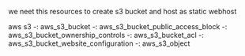 we neet this resources to create s3 bucket and host as static webhost 

aws s3
-: aws_s3_bucket
-: aws_s3_bucket_public_access_block
-: aws_s3_bucket_ownership_controls
-: aws_s3_bucket_acl
-: aws_s3_bucket_website_configuration
-: aws_s3_object 
